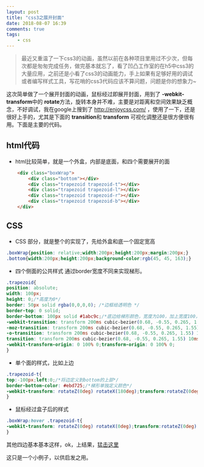 ```yaml
---
layout: post
title: "css3之展开封面"
date: 2018-08-07 16:39
comments: true
tags:
    - css
---
```


> 最近又重温了一下css3的动画，虽然以前在各种项目里用过不少次，但每次都是匆匆完成任务，做完基本就忘了，看了凹凸工作室的在h5中css3的大量应用，之前还是小看了css3的动画能力，手上如果有足够好用的调试或者编写样式工具，写花哨的css3代码应该不算问题，问题是你的想象力~

这次简单做了一个展开封面的动画，鼠标经过即展开封面，用到了 **-webkit-transform**中的 **rotate**方法，旋转本身并不难，主要是对距离和空间效果缺乏概念，不好调试，我在google上搜到了 http://enjoycss.com/ ，使用了一下，还是很好上手的，尤其是下面的 **transition**和 **transform** 可视化调整还是很方便很有用。下面是主要的代码。
## html代码
-  html比较简单，就是一个外盒，内部是底面，和四个需要展开的面
```html
    <div class="boxWrap">
        <div class="bottom"></div>
        <div class="trapezoid trapezoid-t"></div>
        <div class="trapezoid trapezoid-l"></div>
        <div class="trapezoid trapezoid-r"></div>
        <div class="trapezoid trapezoid-b"></div>
    </div>
```

## CSS
- CSS 部分，就是整个的实现了，先给外盒和底一个固定宽高
```css
.boxWrap{position: relative;width:200px;height:200px;margin:200px;}
.bottom{width:200px;height:200px;background-color:rgb(45, 45, 163);}
```

- 四个侧面的公共样式
通过border宽度不同来实现梯形。
```css
.trapezoid{
position: absolute;
width: 100px;
height: 0;/*高度为0*/
border: 50px solid rgba(0,0,0,0); /*边框给透明色 */
border-top: 0 solid;
border-bottom: 100px solid #1abc9c;/*底边给梯形颜色，宽度为100，加上宽度100，整体200px*/
-webkit-transition: transform 200ms cubic-bezier(0.68, -0.55, 0.265, 1.55) 10ms;/* 这个是用enjoycss生成的，具体去页面里操作，比较直观，手写还是麻烦点*/
-moz-transition: transform 200ms cubic-bezier(0.68, -0.55, 0.265, 1.55) 10ms;
-o-transition: transform 200ms cubic-bezier(0.68, -0.55, 0.265, 1.55) 10ms;
transition: transform 200ms cubic-bezier(0.68, -0.55, 0.265, 1.55) 10ms;
-webkit-transform-origin: 0 100% 0;transform-origin: 0 100% 0;
}
```

- 单个面的样式，比如上边
```css
.trapezoid-t{
top:-100px;left:0;/*将边定义到bottom的上部*/
border-bottom-color: #ebd725;/*梯形单独定义颜色*/
-webkit-transform: rotateZ(0deg) rotateX(180deg);transform:rotateZ(0deg) rotateX(180deg); /*定义默认旋转*/
}
```

- 鼠标经过盒子后的样式
```css
.boxWrap:hover .trapezoid-t{
-webkit-transform: rotateZ(0deg) rotateX(0deg);transform:rotateZ(0deg) rotateX(0deg);
}
```

其他四边基本基本这样，ok，上结果，[猛击这里](/my/transformDemo/expandCover.html)

这只是一个小例子，以供启发之用。